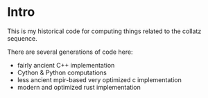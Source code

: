 # Intro

This is my historical code for computing things related to the collatz sequence.

There are several generations of code here:

* fairly ancient C++ implementation
* Cython & Python computations
* less ancient mpir-based very optimized c implementation
* modern and optimized rust implementation
